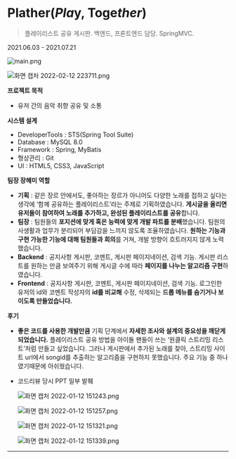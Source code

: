 # Plather(*Pla*y, Toge*ther*)

>플레이리스트 공유 게시판. 백엔드, 프론트엔드 담당. SpringMVC.

2021.06.03 - 2021.07.21

![main.png](%E1%84%8C%E1%85%A1%E1%86%BC%E1%84%92%E1%85%A8%E1%84%86%E1%85%B5%20%E1%84%83%E1%85%A9%200c18f/main.png)

![화면 캡처 2022-02-12 223711.png](%E1%84%8C%E1%85%A1%E1%86%BC%E1%84%92%E1%85%A8%E1%84%86%E1%85%B5%20%E1%84%83%E1%85%A9%200c18f/%ED%99%94%EB%A9%B4_%EC%BA%A1%EC%B2%98_2022-02-12_223711.png)

**프로젝트 목적**

- 유저 간의 음악 취향 공유 및 소통

**시스템 설계**

- DeveloperTools : STS(Spring Tool Suite)
- Database : MySQL 8.0
- Framework : Spring, MyBatis
- 형상관리 : Git
- UI : HTML5, CSS3, JavaScript

**팀장 장혜미 역할**

- **기획** : 같은 장르 안에서도, 좋아하는 장르가 아니어도 다양한 노래를 접하고 싶다는 생각에 ‘함께 공유하는 플레이리스트’라는 주제로 기획하였습니다. **게시글을 올리면 유저들이 참여하여 노래를 추가하고, 완성된 플레이리스트를 공유**합니다.
- **팀장** : 팀원들의 **포지션에 맞게 혹은 능력에 맞게 개발 파트를 분배**했습니다. 팀원의 사생활과 업무가 분리되어 부담감을 느끼지 않도록 조율하였습니다. **원하는 기능과 구현 가능한 기능에 대해 팀원들과 회의**를 거쳐, 개발 방향이 흐트러지지 않게 노력했습니다.
- **Backend** : 공지사항 게시판, 코멘트, 게시판 페이지네이션, 검색 기능. 게시판 리스트를 원하는 만큼 보여주기 위해 게시글 수에 따라 **페이지를 나누는 알고리즘 구현**하였습니다.
- **Frontend** : 공지사항 게시판, 코멘트, 게시판 페이지네이션, 검색 기능. 로그인한 유저의 id와 코멘트 작성자의 **id를 비교해** 수정, 삭제되는 **드롭 메뉴를 숨기거나 보이도록 만들었습니다.**

**후기**

- **좋은 코드를 사용한 개발만큼** 기획 단계에서 **자세한 조사와 설계의 중요성을 깨닫게 되었습니다.** 플레이리스트 공유 방법을 아이돌 팬들이 쓰는 ‘원클릭 스트리밍 리스트’처럼 만들고 싶었습니다. 그러나 게시판에서 추가된 노래를 찾아,  스트리밍 사이트 url에서 songid를 추출하는 알고리즘을 구현하지 못했습니다. 주요 기능 중 하나였기때문에 아쉬웠습니다.
- 코드리뷰 당시 PPT 일부 발췌
    
    ![화면 캡처 2022-01-12 151243.png](%E1%84%8C%E1%85%A1%E1%86%BC%E1%84%92%E1%85%A8%E1%84%86%E1%85%B5%20%E1%84%83%E1%85%A9%200c18f/%ED%99%94%EB%A9%B4_%EC%BA%A1%EC%B2%98_2022-01-12_151243.png)
    
    ![화면 캡처 2022-01-12 151257.png](%E1%84%8C%E1%85%A1%E1%86%BC%E1%84%92%E1%85%A8%E1%84%86%E1%85%B5%20%E1%84%83%E1%85%A9%200c18f/%ED%99%94%EB%A9%B4_%EC%BA%A1%EC%B2%98_2022-01-12_151257.png)
    
    ![화면 캡처 2022-01-12 151321.png](%E1%84%8C%E1%85%A1%E1%86%BC%E1%84%92%E1%85%A8%E1%84%86%E1%85%B5%20%E1%84%83%E1%85%A9%200c18f/%ED%99%94%EB%A9%B4_%EC%BA%A1%EC%B2%98_2022-01-12_151321.png)
    
    ![화면 캡처 2022-01-12 151339.png](%E1%84%8C%E1%85%A1%E1%86%BC%E1%84%92%E1%85%A8%E1%84%86%E1%85%B5%20%E1%84%83%E1%85%A9%200c18f/%ED%99%94%EB%A9%B4_%EC%BA%A1%EC%B2%98_2022-01-12_151339.png)
    

---
